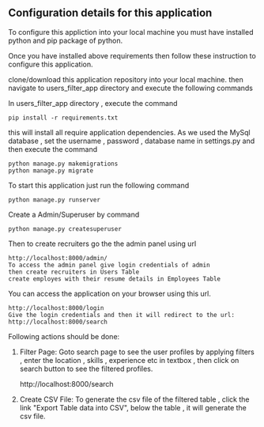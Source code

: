 Configuration details for this application
------------------------------------------

To configure this appliction into your local machine you must have installed python and pip package of python.

Once you have installed above requirements then follow these instruction to configure this application.

clone/download this application repository into your local machine.
then navigate to users_filter_app directory and execute the following commands

In users_filter_app directory , execute the command
    
    pip install -r requirements.txt

this will install all require application dependencies.
As we used the MySql database , set the username , password , database name
in settings.py and then execute the command 

    python manage.py makemigrations
    python manage.py migrate 

To start this application just run the following command

    python manage.py runserver

Create a Admin/Superuser by command 

    python manage.py createsuperuser

Then to create recruiters go the the admin panel using url

	http://localhost:8000/admin/
    To access the admin panel give login credentials of admin
    then create recruiters in Users Table
    create employes with their resume details in Employees Table


You can access the application on your browser using this url.

	http://localhost:8000/login
	Give the login credentials and then it will redirect to the url:
	http://localhost:8000/search


Following actions should be done:

	
1. Filter Page: Goto search page to see the user profiles by applying filters ,
                enter the location , skills , experience etc in textbox , then click
                on search button to see the filtered profiles.   
	
	http://localhost:8000/search

2. Create CSV File: To generate the csv file of the filtered table , click the link 
                    "Export Table data into CSV", below the table , it will generate
                    the csv file.	


		
